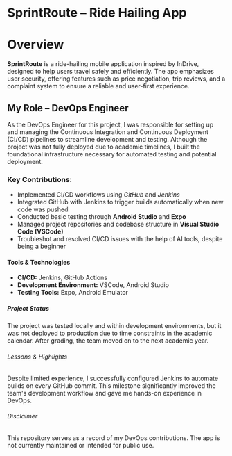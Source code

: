  # SprintRoute – Ride Hailing App

# Overview
**SprintRoute** is a ride-hailing mobile application inspired by InDrive, designed to help users travel safely and efficiently. The app emphasizes user security, offering features such as price negotiation, trip reviews, and a complaint system to ensure a reliable and user-first experience.

## My Role – DevOps Engineer

As the DevOps Engineer for this project, I was responsible for setting up and managing the Continuous Integration and Continuous Deployment (CI/CD) pipelines to streamline development and testing. Although the project was not fully deployed due to academic timelines, I built the foundational infrastructure necessary for automated testing and potential deployment.

### Key Contributions:
- Implemented CI/CD workflows using _GitHub_ and _Jenkins_
- Integrated GitHub with Jenkins to trigger builds automatically when new code was pushed
- Conducted basic testing through **Android Studio** and **Expo**
- Managed project repositories and codebase structure in **Visual Studio Code (VSCode)**
- Troubleshot and resolved CI/CD issues with the help of AI tools, despite being a beginner

#### Tools & Technologies
- **CI/CD:** Jenkins, GitHub Actions
- **Development Environment:** VSCode, Android Studio
- **Testing Tools:** Expo, Android Emulator

##### Project Status
The project was tested locally and within development environments, but it was not deployed to production due to time constraints in the academic calendar. After grading, the team moved on to the next academic year.

###### Lessons & Highlights
Despite limited experience, I successfully configured Jenkins to automate builds on every GitHub commit. This milestone significantly improved the team's development workflow and gave me hands-on experience in DevOps.

###### Disclaimer
This repository serves as a record of my DevOps contributions. The app is not currently maintained or intended for public use.

